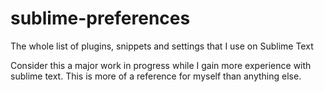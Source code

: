 sublime-preferences
===================

The whole list of plugins, snippets and settings that I use on Sublime Text

Consider this a major work in progress while I gain more experience with sublime text.  This is more of a reference for myself than anything else.
